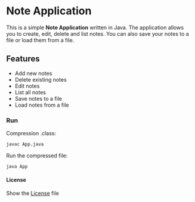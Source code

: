 # Note Application

This is a simple **Note Application** written in Java. The application allows you to create, edit, delete and list notes. You can also save your notes to a file or load them from a file.

## Features

- Add new notes
- Delete existing notes
- Edit notes
- List all notes
- Save notes to a file
- Load notes from a file


### Run

 Compression .class:
   ```bash
   javac App.java
   ```

 Run the compressed file:
   ```bash
   java App
   ```
#### License

Show the [License](LICENSE) file
